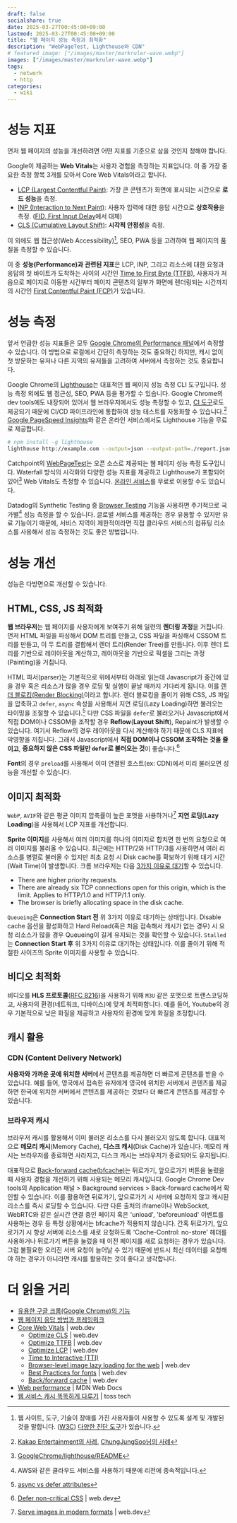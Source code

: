 ```yaml
---
draft: false
socialshare: true
date: 2025-03-27T00:45:00+09:00
lastmod: 2025-03-27T00:45:00+09:00
title: "웹 페이지 성능 측정과 최적화"
description: "WebPageTest, Lighthouse와 CDN"
# featured_image: ["/images/master/markruler-wave.webp"]
images: ["/images/master/markruler-wave.webp"]
tags:
  - network
  - http
categories:
  - wiki
---
```


# 성능 지표

먼저 웹 페이지의 성능을 개선하려면 어떤 지표를 기준으로 삼을 것인지 정해야 합니다.

Google이 제공하는 **Web Vitals**는 사용자 경험을 측정하는 지표입니다.
이 중 가장 중요한 측정 항목 3개를 모아서 Core Web Vitals이라고 합니다.

- [LCP (Largest Contentful Paint)](https://web.dev/articles/lcp): 가장 큰 콘텐츠가 화면에 표시되는 시간으로 **로드 성능**을 측정.
- [INP (Interaction to Next Paint)](https://web.dev/articles/inp): 사용자 입력에 대한 응답 시간으로 **상호작용**을 측정. ([FID, First Input Delay](https://web.dev/articles/fid)에서 대체)
- [CLS (Cumulative Layout Shift)](https://web.dev/articles/cls): **시각적 안정성**을 측정.

이 외에도 웹 접근성(Web Accessibility)[^1], SEO, PWA 등을 고려하여 웹 페이지의 품질을 측정할 수 있습니다.

[^1]: 웹 사이트, 도구, 기술이 장애를 가진 사용자들이 사용할 수 있도록 설계 및 개발된 것을 말합니다.
([W3C](https://www.w3.org/WAI/fundamentals/accessibility-intro/))
[다양한 진단 도구](https://nuli.navercorp.com/education/tools)가 있습니다.

이 중 **성능(Performance)과 관련된 지표**은 LCP, INP, 그리고
리소스에 대한 요청과 응답의 첫 바이트가 도착하는 사이의 시간인 [Time to First Byte (TTFB)](https://web.dev/articles/ttfb),
사용자가 처음으로 페이지로 이동한 시간부터 페이지 콘텐츠의 일부가 화면에 렌더링되는 시간까지의 시간인 [First Contentful Paint (FCP)](https://web.dev/articles/fcp)가 있습니다.

# 성능 측정

앞서 언급한 성능 지표들은 모두
[Google Chrome의 Performance 패널](https://developer.chrome.com/docs/devtools/performance/overview)에서
측정할 수 있습니다.
이 방법으로 로컬에서 간단히 측정하는 것도 중요하긴 하지만,
캐시 없이 첫 방문하는 유저나 다른 지역의 유저들을 고려하여
서버에서 측정하는 것도 중요합니다.

Google Chrome의 [Lighthouse](https://github.com/GoogleChrome/lighthouse)는
대표적인 웹 페이지 성능 측정 CLI 도구입니다.
성능 측정 외에도 웹 접근성, SEO, PWA 등을 평가할 수 있습니다.
Google Chrome의 dev tools에도 내장되어 있어서 웹 브라우저에서도 성능 측정할 수 있고,
[CI 도구](https://github.com/GoogleChrome/lighthouse-ci)로도 제공되기 때문에
CI/CD 파이프라인에 통합하여 성능 테스트를 자동화할 수 있습니다.[^2]
[Google PageSpeed Insights](https://pagespeed.web.dev/)와 같은 온라인 서비스에서도
Lighthouse 기능을 무료로 제공합니다.

[^2]: [Kakao Entertainment의 사례](https://fe-developers.kakaoent.com/2022/220602-lighthouse-with-github-actions/),
[ChungJungSoo님의 사례](https://blog.chungjungsoo.dev/dev-posts/lighthouse-ci-server/)

```sh
# npm install -g lighthouse
lighthouse http://example.com --output=json --output-path=./report.json
```

Catchpoint의 [WebPageTest](https://github.com/catchpoint/WebPageTest)는
오픈 소스로 제공되는 웹 페이지 성능 측정 도구입니다.
Waterfall 방식의 시각화와 다양한 성능 지표를 제공하고
Lighthouse가 포함되어 있어[^3] Web Vitals도 측정할 수 있습니다.
[온라인 서비스](https://www.webpagetest.org/)를 무료로 이용할 수도 있습니다.

[^3]: [GoogleChrome/lighthouse/README](https://github.com/GoogleChrome/lighthouse/blob/main/readme.md?plain=1#L329)

Datadog의 Synthetic Testing 중 [Browser Testing](https://docs.datadoghq.com/synthetics/browser_tests/?tab=requestoptions) 기능을
사용하면 주기적으로 국가별[^4] 성능 측정을 할 수 있습니다.
글로벌 서비스를 제공하는 경우 유용할 수 있지만 유료 기능이기 때문에,
서비스 지역이 제한적이라면 직접 클라우드 서비스의 컴퓨팅 리소스를 사용해서 성능 측정하는 것도 좋은 방법입니다.

[^4]: AWS와 같은 클라우드 서비스를 사용하기 때문에 리전에 종속적입니다.

# 성능 개선

성능은 다방면으로 개선할 수 있습니다.

## HTML, CSS, JS 최적화

**웹 브라우저**는 웹 페이지를 사용자에게 보여주기 위해 일련의 **렌더링 과정**을 거칩니다.
먼저 HTML 파일을 파싱해서 DOM 트리를 만들고,
CSS 파일을 파싱해서 CSSOM 트리를 만들고,
이 두 트리를 결합해서 렌더 트리(Render Tree)를 만듭니다.
이후 렌더 트리를 기반으로 레이아웃을 계산하고,
레이아웃을 기반으로 픽셀을 그리는 과정(Painting)을 거칩니다.

HTML 파서(parser)는 기본적으로 위에서부터 아래로 읽는데
Javascript가 중간에 있을 경우 혹은 리소스가 많을 경우 로딩 및 실행이 끝날 때까지 기다리게 됩니다.
이를 [렌더 블로킹(Render Blocking)](https://developer.chrome.com/docs/lighthouse/performance/render-blocking-resources)이라고 합니다.
렌더 블로킹을 줄이기 위해 CSS, JS 파일을 압축하고
`defer`, `async` 속성을 사용해서 지연 로딩(Lazy Loading)하면 불러오는 타이밍을 조절할 수 있습니다.[^5]
다만 CSS 파일을 `defer`로 불러오거나
Javascript에서 직접 DOM이나 CSSOM을 조작할 경우 **Reflow**(**Layout Shift**), Repaint가 발생할 수 있습니다.
여기서 Reflow의 경우 레이아웃을 다시 계산해야 하기 때문에 CLS 지표에 악영향을 끼칩니다.
그래서 Javascript에서 **직접 DOM이나 CSSOM 조작하는 것을 줄이고**,
**중요하지 않은 CSS 파일만 `defer`로 불러오는 것**이 좋습니다.[^6]

**Font**의 경우 `preload`를 사용해서 이미 연결된 호스트(ex: CDN)에서 미리 불러오면 성능을 개선할 수 있습니다.

[^5]: [async vs defer attributes](https://www.growingwiththeweb.com/2014/02/async-vs-defer-attributes.html)
[^6]: [Defer non-critical CSS](https://web.dev/articles/defer-non-critical-css) | web.dev

## 이미지 최적화

`WebP`, `AVIF`와 같은 평균 이미지 압축률이 높은 포맷을 사용하거나[^7]
**지연 로딩**(**Lazy Loading**)을 사용해서
LCP 지표를 개선합니다.

[^7]: [Serve images in modern formats](https://developer.chrome.com/docs/lighthouse/performance/uses-webp-images) | web.dev

**Sprite 이미지**를 사용해서 여러 이미지를 하나의 이미지로 합치면
한 번의 요청으로 여러 이미지를 불러올 수 있습니다.
최근에는 HTTP/2와 HTTP/3를 사용하면서
여러 리소스를 병렬로 불러올 수 있지만
최초 요청 시 Disk cache를 확보하기 위해 대기 시간(Wait Time)이 발생합니다.
크롬 브라우저는 다음 [3가지 이유로 대기](https://github.com/GoogleChrome/developer.chrome.com/blob/e262dd234c039ab14e4ad7c3451153d7636ac12d/site/en/docs/devtools/network/reference/index.md?plain=1#L541-L546)할 수 있습니다.

- There are higher priority requests.
- There are already six TCP connections open for this origin, which is the limit. Applies to HTTP/1.0 and HTTP/1.1 only.
- The browser is briefly allocating space in the disk cache.

`Queueing`은 **Connection Start 전** 위 3가지 이유로 대기하는 상태입니다.
Disable cache 옵션을 활성화하고 Hard Reload(혹은 처음 접속해서 캐시가 없는 경우) 시
요청 리소스가 많을 경우 Queueing이 길게 유지되는 것을 확인할 수 있습니다.
`Stalled`는 **Connection Start 후** 위 3가지 이유로 대기하는 상태입니다.
이를 줄이기 위해 적절한 사이즈의 Sprite 이미지를 사용할 수 있습니다.

## 비디오 최적화

비디오를 **HLS 프로토콜**([RFC 8216](https://datatracker.ietf.org/doc/html/rfc8216))을
사용하기 위해 `M3U` 같은 포맷으로 트랜스코딩하고,
사용자의 환경(네트워크, 디바이스)에 맞게 최적화합니다.
예를 들어, Youtube의 경우 기본적으로 낮은 화질을 제공하고 사용자의 환경에 맞게 화질을 조정합니다.

## 캐시 활용

### CDN (Content Delivery Network)

**사용자와 가까운 곳에 위치한 서버**에서 콘텐츠를 제공하면 더 빠르게 콘텐츠를 받을 수 있습니다.
예를 들어, 영국에서 접속한 유저에게 영국에 위치한 서버에서 콘텐츠를 제공하면
한국에 위치한 서버에서 콘텐츠를 제공하는 것보다 더 빠르게 콘텐츠를 제공할 수 있습니다.

### 브라우저 캐시

브라우저 캐시를 활용해서 이미 불러온 리소스를 다시 불러오지 않도록 합니다.
대표적으로 **메모리 캐시**(Memory Cache), **디스크 캐시**(Disk Cache)가 있습니다.
메모리 캐시는 브라우저를 종료하면 사라지고, 디스크 캐시는 브라우저가 종료되어도 유지됩니다.

대표적으로
[Back-forward cache(bfcache)](https://developer.mozilla.org/en-US/docs/Glossary/bfcache)는
뒤로가기, 앞으로가기 버튼을 눌렀을 때 사용자 경험을 개선하기 위해 사용되는 메모리 캐시입니다.
Google Chrome Dev tools의 Application 패널 > Background services > Back-forward cache에서 확인할 수 있습니다.
이를 활용하면 뒤로가기, 앞으로가기 시 서버에 요청하지 않고 캐시된 리소스를 즉시 로딩할 수 있습니다.
다만 다른 출처의 iframe이나
WebSocket, WebRTC와 같은 실시간 연결 중인 페이지
혹은 'unload', 'beforeunload' 이벤트를 사용하는 경우 등
특정 상황에서는 bfcache가 적용되지 않습니다.
간혹 뒤로가기, 앞으로가기 시
항상 서버에 리소스를 새로 요청하도록 'Cache-Control: no-store' 헤더를 사용하거나
뒤로가기 버튼을 눌렀을 때 이전 페이지를 새로 요청하는 경우가 있습니다.
그럼 불필요한 오리진 서버 요청이 늘어날 수 있기 때문에
반드시 최신 데이터를 요청해야 하는 경우가 아니라면 캐시를 활용하는 것이 좋다고 생각합니다.

# 더 읽을 거리

- [유용한 구글 크롬(Google Chrome)의 기능](https://markruler.github.io/posts/web/google-chrome/)
- [웹 페이지 응답 방법과 프레임워크](/posts/web/respond-web-page/)
- [Core Web Vitals](https://web.dev/articles/vitals) | web.dev
  - [Optimize CLS](https://web.dev/articles/optimize-cls) | web.dev
  - [Optimize TTFB](https://web.dev/articles/optimize-ttfb) | web.dev
  - [Optimize LCP](https://web.dev/articles/optimize-lcp) | web.dev
  - [Time to Interactive (TTI)](https://web.dev/articles/tti)
  - [Browser-level image lazy loading for the web](https://web.dev/articles/browser-level-image-lazy-loading) | web.dev
  - [Best Practices for fonts](https://web.dev/articles/font-best-practices) | web.dev
  - [Back/forward cache](https://web.dev/articles/bfcache) | web.dev
- [Web performance](https://developer.mozilla.org/en-US/docs/Web/Performance) | MDN Web Docs
- [웹 서비스 캐시 똑똑하게 다루기](https://toss.tech/article/smart-web-service-cache) | toss tech
